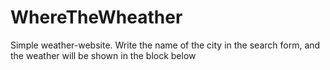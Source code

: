 # WhereTheWheather
Simple weather-website. Write the name of the city in the search form, and the weather will be shown in the block below
